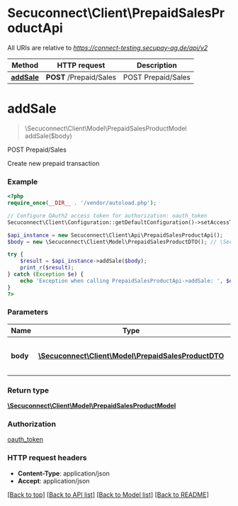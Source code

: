 # Secuconnect\Client\PrepaidSalesProductApi

All URIs are relative to *https://connect-testing.secupay-ag.de/api/v2*

Method | HTTP request | Description
------------- | ------------- | -------------
[**addSale**](PrepaidSalesProductApi.md#addSale) | **POST** /Prepaid/Sales | POST Prepaid/Sales


# **addSale**
> \Secuconnect\Client\Model\PrepaidSalesProductModel addSale($body)

POST Prepaid/Sales

Create new prepaid transaction

### Example
```php
<?php
require_once(__DIR__ . '/vendor/autoload.php');

// Configure OAuth2 access token for authorization: oauth_token
Secuconnect\Client\Configuration::getDefaultConfiguration()->setAccessToken('YOUR_ACCESS_TOKEN');

$api_instance = new Secuconnect\Client\Api\PrepaidSalesProductApi();
$body = new \Secuconnect\Client\Model\PrepaidSalesProductDTO(); // \Secuconnect\Client\Model\PrepaidSalesProductDTO | Prepaid transaction input properties

try {
    $result = $api_instance->addSale($body);
    print_r($result);
} catch (Exception $e) {
    echo 'Exception when calling PrepaidSalesProductApi->addSale: ', $e->getMessage(), PHP_EOL;
}
?>
```

### Parameters

Name | Type | Description  | Notes
------------- | ------------- | ------------- | -------------
 **body** | [**\Secuconnect\Client\Model\PrepaidSalesProductDTO**](../Model/PrepaidSalesProductDTO.md)| Prepaid transaction input properties | [optional]

### Return type

[**\Secuconnect\Client\Model\PrepaidSalesProductModel**](../Model/PrepaidSalesProductModel.md)

### Authorization

[oauth_token](../../README.md#oauth_token)

### HTTP request headers

 - **Content-Type**: application/json
 - **Accept**: application/json

[[Back to top]](#) [[Back to API list]](../../README.md#documentation-for-api-endpoints) [[Back to Model list]](../../README.md#documentation-for-models) [[Back to README]](../../README.md)

